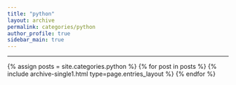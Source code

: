 ```yaml
---
title: "python"
layout: archive
permalink: categories/python
author_profile: true
sidebar_main: true
---
```




***

{% assign posts = site.categories.python %}
{% for post in posts %} {% include archive-single1.html type=page.entries_layout %} {% endfor %}